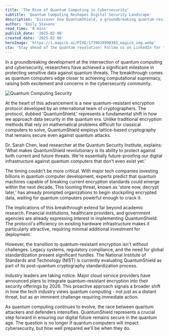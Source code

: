 ```yaml
---
title: 'The Rise of Quantum Computing in Cybersecurity'
subtitle: 'Quantum Computing Reshapes Digital Security Landscape'
description: 'Discover how QuantumShield, a groundbreaking quantum-resistant encryption protocol, is addressing the looming threat of quantum computing to current cybersecurity measures. Explore the implications for industries like finance, healthcare, and government as we prepare for a quantum future.'
author: 'Emily Stevens'
read_time: '8 mins'
publish_date: '2025-02-08'
created_date: '2025-02-08'
heroImage: 'https://i.magick.ai/PIXE/1739028990303_magick_img.webp'
cta: 'Stay ahead of the quantum revolution! Follow us on LinkedIn for the latest updates on quantum computing and cybersecurity innovations that are shaping our digital future!'
---
```


In a groundbreaking development at the intersection of quantum computing and cybersecurity, researchers have achieved a significant milestone in protecting sensitive data against quantum threats. The breakthrough comes as quantum computers edge closer to achieving computational supremacy, raising both excitement and concerns in the cybersecurity community.

![Quantum Computing Security](https://i.magick.ai/PIXE/1739028990308_magick_img.webp)

At the heart of this advancement is a new quantum-resistant encryption protocol developed by an international team of cryptographers. The protocol, dubbed 'QuantumShield,' represents a fundamental shift in how we approach data security in the quantum era. Unlike traditional encryption methods that rely on mathematical problems difficult for classical computers to solve, QuantumShield employs lattice-based cryptography that remains secure even against quantum attacks.

Dr. Sarah Chen, lead researcher at the Quantum Security Institute, explains: 'What makes QuantumShield revolutionary is its ability to protect against both current and future threats. We're essentially future-proofing our digital infrastructure against quantum computers that don't even exist yet.'

The timing couldn't be more critical. With major tech companies investing billions in quantum computer development, experts predict that quantum machines capable of breaking current encryption standards could emerge within the next decade. This looming threat, known as 'store now, decrypt later,' has already prompted organizations to begin stockpiling encrypted data, waiting for quantum computers powerful enough to crack it.

The implications of this breakthrough extend far beyond academic research. Financial institutions, healthcare providers, and government agencies are already expressing interest in implementing QuantumShield. The protocol's efficiency on existing hardware infrastructure makes it particularly attractive, requiring minimal additional investment for deployment.

However, the transition to quantum-resistant encryption isn't without challenges. Legacy systems, regulatory compliance, and the need for global standardization present significant hurdles. The National Institute of Standards and Technology (NIST) is currently evaluating QuantumShield as part of its post-quantum cryptography standardization process.

Industry leaders are taking notice. Major cloud service providers have announced plans to integrate quantum-resistant encryption into their security offerings by 2026. This proactive approach signals a broader shift in how the tech industry views quantum computing - not just as a distant threat, but as an imminent challenge requiring immediate action.

As quantum computing continues to evolve, the race between quantum attackers and defenders intensifies. QuantumShield represents a crucial step forward in ensuring our digital future remains secure in the quantum age. The question is no longer if quantum computers will impact cybersecurity, but how well prepared we'll be when they do.